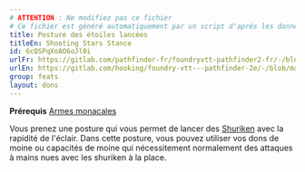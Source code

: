 ```yaml
---
# ATTENTION : Ne modifiez pas ce fichier
# Ce fichier est généré automatiquement par un script d'après les données du module Foundry VTT officiel et de sa traduction
title: Posture des étoiles lancées
titleEn: Shooting Stars Stance
id: 6cQSPqXoAO6oJl0i
urlFr: https://gitlab.com/pathfinder-fr/foundryvtt-pathfinder2-fr/-/blob/master/data/feats/6cQSPqXoAO6oJl0i.htm
urlEn: https://gitlab.com/hooking/foundry-vtt---pathfinder-2e/-/blob/master/packs/data/feats.db/shooting-stars-stance.json
group: feats
layout: dons
---
```

**Prérequis** [Armes monacales](armes-monacales.md)

Vous prenez une posture qui vous permet de lancer des [Shuriken](../equipment/shuriken.md) avec la rapidité de l'éclair. Dans cette posture, vous pouvez utiliser vos dons de moine ou capacités de moine qui nécessitement normalement des attaques à mains nues avec les shuriken à la place.


